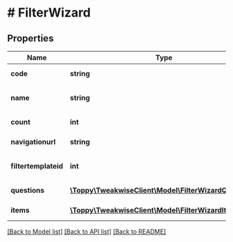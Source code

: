 # # FilterWizard

## Properties

Name | Type | Description | Notes
------------ | ------------- | ------------- | -------------
**code** | **string** | Code of the filter wizard | [optional]
**name** | **string** | Name of the filter wizard | [optional]
**count** | **int** | Count of items | [optional]
**navigationurl** | **string** | Navigation URL | [optional]
**filtertemplateid** | **int** | ID of the filter template | [optional]
**questions** | [**\Toppy\TweakwiseClient\Model\FilterWizardQuestion[]**](FilterWizardQuestion.md) | List of questions | [optional]
**items** | [**\Toppy\TweakwiseClient\Model\FilterWizardItem[]**](FilterWizardItem.md) | List of items | [optional]

[[Back to Model list]](../../README.md#models) [[Back to API list]](../../README.md#endpoints) [[Back to README]](../../README.md)
